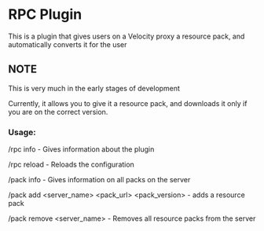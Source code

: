 # RPC Plugin
This is a plugin that gives users on a Velocity proxy a resource pack, and automatically converts it for the user



## NOTE
This is very much in the early stages of development

Currently, it allows you to give it a resource pack, and downloads it only if you are on the correct version.



### Usage:

/rpc info - Gives information about the plugin

/rpc reload - Reloads the configuration

/pack info - Gives information on all packs on the server

/pack add <server_name> <pack_url> <pack_version> - adds a resource pack

/pack remove <server_name> - Removes all resource packs from the server

